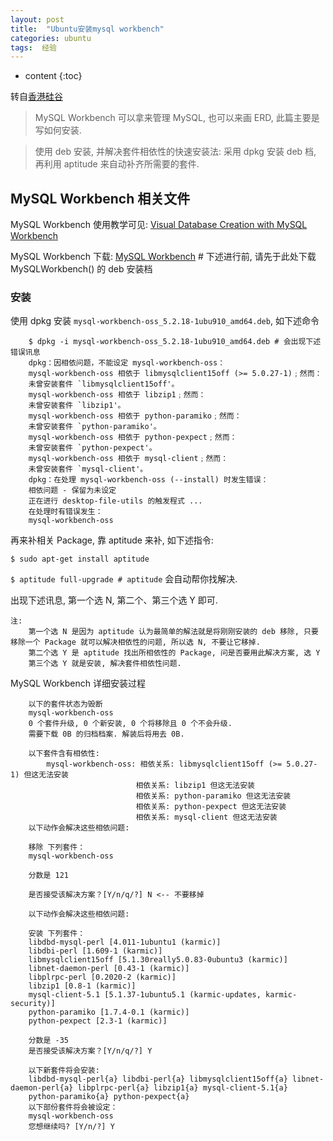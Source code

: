 ```yaml
---
layout: post
title:	"Ubuntu安装mysql workbench"
categories: ubuntu
tags:  经验
---
```


* content
{:toc}



转自[香港硅谷](https://www.hksilicon.com/articles/4394?lang=cn)




> MySQL Workbench 可以拿来管理 MySQL, 也可以来画 ERD, 此篇主要是写如何安装.

> 使用 deb 安装, 并解决套件相依性的快速安装法: 采用 dpkg 安装 deb 档, 再利用 aptitude 来自动补齐所需要的套件.

## MySQL Workbench 相关文件

MySQL Workbench 使用教学可见: [Visual Database Creation with MySQL Workbench](https://code.tutsplus.com/articles/visual-database-creation-with-mysql-workbench--net-10975)






MySQL Workbench 下载: [MySQL Workbench](https://dev.mysql.com/downloads/workbench/) # 下述进行前, 请先于此处下载 MySQLWorkbench() 的 deb 安装档

### 安装

使用 dpkg 安装 `mysql-workbench-oss_5.2.18-1ubu910_amd64.deb`, 如下述命令

		$ dpkg -i mysql-workbench-oss_5.2.18-1ubu910_amd64.deb # 会出现下述错误讯息
		dpkg：因相依问题，不能设定 mysql-workbench-oss：
 		mysql-workbench-oss 相依于 libmysqlclient15off (>= 5.0.27-1)﹔然而：
  		未曾安装套件 `libmysqlclient15off'。
 		mysql-workbench-oss 相依于 libzip1﹔然而：
  		未曾安装套件 `libzip1'。
 		mysql-workbench-oss 相依于 python-paramiko﹔然而：
  		未曾安装套件 `python-paramiko'。
 		mysql-workbench-oss 相依于 python-pexpect﹔然而：
  		未曾安装套件 `python-pexpect'。
 		mysql-workbench-oss 相依于 mysql-client﹔然而：
  		未曾安装套件 `mysql-client'。
		dpkg：在处理 mysql-workbench-oss (--install) 时发生错误：
 		相依问题 - 保留为未设定
		正在进行 desktop-file-utils 的触发程式 ...
		在处理时有错误发生：
 		mysql-workbench-oss

再来补相关 Package, 靠 aptitude 来补, 如下述指令:

`$ sudo apt-get install aptitude` 

`$ aptitude full-upgrade # aptitude` 会自动帮你找解决.

出现下述讯息, 第一个选 N, 第二个、第三个选 Y 即可.

	注:
		第一个选 N 是因为 aptitude 认为最简单的解法就是将刚刚安装的 deb 移除, 只要移除一个 Package 就可以解决相依性的问题, 所以选 N, 不要让它移掉.
		第二个选 Y 是 aptitude 找出所相依性的 Package, 问是否要用此解决方案, 选 Y
		第三个选 Y 就是安装, 解决套件相依性问题.

MySQL Workbench 详细安装过程

		以下的套件状态为毁断
  		mysql-workbench-oss 
		0 个套件升级, 0 个新安装, 0 个将移除且 0 个不会升级.
		需要下载 0B 的归档档案. 解装后将用去 0B.

		以下套件含有相依性:
  			mysql-workbench-oss: 相依关系: libmysqlclient15off (>= 5.0.27-1) 但这无法安装
                       			相依关系: libzip1 但这无法安装
                       			相依关系: python-paramiko 但这无法安装
                       			相依关系: python-pexpect 但这无法安装
                       			相依关系: mysql-client 但这无法安装
		以下动作会解决这些相依问题:

		移除 下列套件：
		mysql-workbench-oss

		分数是 121

		是否接受该解决方案？[Y/n/q/?] N <-- 不要移掉

		以下动作会解决这些相依问题:

		安装 下列套件：
		libdbd-mysql-perl [4.011-1ubuntu1 (karmic)]
		libdbi-perl [1.609-1 (karmic)]
		libmysqlclient15off [5.1.30really5.0.83-0ubuntu3 (karmic)]
		libnet-daemon-perl [0.43-1 (karmic)]
		libplrpc-perl [0.2020-2 (karmic)]
		libzip1 [0.8-1 (karmic)]
		mysql-client-5.1 [5.1.37-1ubuntu5.1 (karmic-updates, karmic-security)]
		python-paramiko [1.7.4-0.1 (karmic)]
		python-pexpect [2.3-1 (karmic)]

		分数是 -35
		是否接受该解决方案？[Y/n/q/?] Y

		以下新套件将会安装:
  		libdbd-mysql-perl{a} libdbi-perl{a} libmysqlclient15off{a} libnet-daemon-perl{a} libplrpc-perl{a} libzip1{a} mysql-client-5.1{a} 
  		python-paramiko{a} python-pexpect{a} 
		以下部份套件将会被设定：
  		mysql-workbench-oss
		您想继续吗? [Y/n/?] Y






